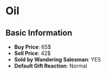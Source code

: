 # Oil

## Basic Information

- **Buy Price**: 65$
- **Sell Price**: 42$
- **Sold by Wandering Salesman**: YES
- **Default Gift Reaction**: Normal